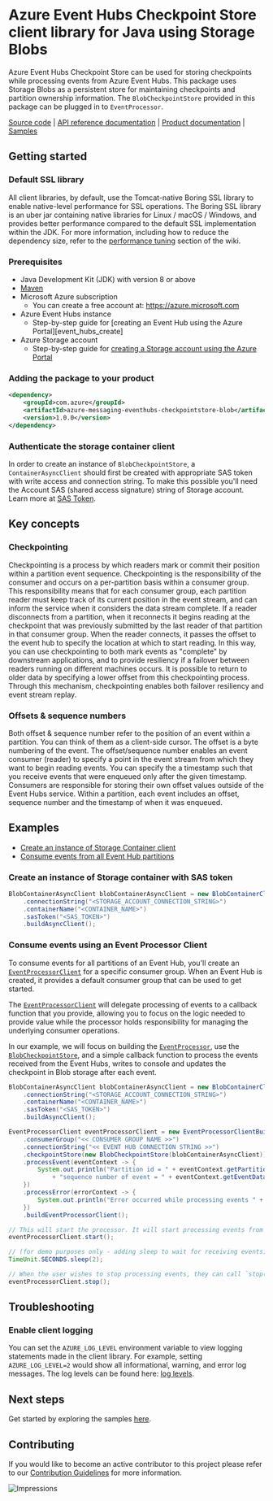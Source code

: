 # Azure Event Hubs Checkpoint Store client library for Java using Storage Blobs

Azure Event Hubs Checkpoint Store can be used for storing checkpoints while processing events from Azure Event Hubs. 
This package uses Storage Blobs as a persistent store for maintaining checkpoints and partition ownership information. 
The `BlobCheckpointStore` provided in this package can be plugged in to `EventProcessor`.

[Source code][source_code] | [API reference documentation][api_documentation] | [Product
documentation][event_hubs_product_docs] | [Samples][sample_examples]

## Getting started

### Default SSL library
All client libraries, by default, use the Tomcat-native Boring SSL library to enable native-level performance for SSL operations. The Boring SSL library is an uber jar containing native libraries for Linux / macOS / Windows, and provides better performance compared to the default SSL implementation within the JDK. For more information, including how to reduce the dependency size, refer to the [performance tuning][performance_tuning] section of the wiki.

### Prerequisites

- Java Development Kit (JDK) with version 8 or above
- [Maven][maven]
- Microsoft Azure subscription
    - You can create a free account at: https://azure.microsoft.com
- Azure Event Hubs instance
    - Step-by-step guide for [creating an Event Hub using the Azure Portal][event_hubs_create]
- Azure Storage account
    - Step-by-step guide for [creating a Storage account using the Azure Portal][storage_account]

### Adding the package to your product

[//]: # ({x-version-update-start;com.azure:azure-messaging-eventhubs-checkpointstore-blob;current})
```xml
<dependency>
    <groupId>com.azure</groupId>
    <artifactId>azure-messaging-eventhubs-checkpointstore-blob</artifactId>
    <version>1.0.0</version>
</dependency>
```
[//]: # ({x-version-update-end})

### Authenticate the storage container client
In order to create an instance of `BlobCheckpointStore`, a `ContainerAsyncClient` should first be created with 
appropriate SAS token with write access and connection string. To make this possible you'll need the Account SAS 
(shared access signature) string of Storage account. Learn more at [SAS Token][sas_token].

## Key concepts

### Checkpointing

Checkpointing is a process by which readers mark or commit their position within a partition event sequence. 
Checkpointing is the responsibility of the consumer and occurs on a per-partition basis within a consumer group. 
This responsibility means that for each consumer group, each partition reader must keep track of its current position 
in the event stream, and can inform the service when it considers the data stream complete. If a reader disconnects from
a partition, when it reconnects it begins reading at the checkpoint that was previously submitted by the last reader of
that partition in that consumer group. When the reader connects, it passes the offset to the event hub to specify the 
location at which to start reading. In this way, you can use checkpointing to both mark events as "complete" by 
downstream applications, and to provide resiliency if a failover between readers running on different machines occurs. 
It is possible to return to older data by specifying a lower offset from this checkpointing process. Through this 
mechanism, checkpointing enables both failover resiliency and event stream replay.

### Offsets & sequence numbers
Both offset & sequence number refer to the position of an event within a partition. You can think of them as a 
client-side cursor. The offset is a byte numbering of the event. The offset/sequence number enables an event consumer 
(reader) to specify a point in the event stream from which they want to begin reading events. You can specify the a 
timestamp such that you receive events that were enqueued only after the given timestamp. Consumers are responsible for 
storing their own offset values outside of the Event Hubs service. Within a partition, each event includes an offset, 
sequence number and the timestamp of when it was enqueued.

## Examples
- [Create an instance of Storage Container client][sample_container_client]
- [Consume events from all Event Hub partitions][sample_event_processor]

### Create an instance of Storage container with SAS token

<!-- embedme ./src/samples/java/com/azure/messaging/eventhubs/checkpointstore/blob/ReadmeSamples.java#L25-L29 -->
```java
BlobContainerAsyncClient blobContainerAsyncClient = new BlobContainerClientBuilder()
    .connectionString("<STORAGE_ACCOUNT_CONNECTION_STRING>")
    .containerName("<CONTAINER_NAME>")
    .sasToken("<SAS_TOKEN>")
    .buildAsyncClient();
```

### Consume events using an Event Processor Client

To consume events for all partitions of an Event Hub, you'll create an [`EventProcessorClient`][source_eventprocessorclient] for a
specific consumer group. When an Event Hub is created, it provides a default consumer group that can be used to get
started.

The [`EventProcessorClient`][source_eventprocessorclient] will delegate processing of events to a callback function that you 
provide, allowing you to focus on the logic needed to provide value while the processor holds responsibility for 
managing the underlying consumer operations.

In our example, we will focus on building the [`EventProcessor`][source_eventprocessorclient], use the 
[`BlobCheckpointStore`][source_blobcheckpointstore], and a simple callback function to process the events 
received from the Event Hubs, writes to console and updates the checkpoint in Blob storage after each event.

<!-- embedme ./src/samples/java/com/azure/messaging/eventhubs/checkpointstore/blob/ReadmeSamples.java#L37-L63 -->
```java
BlobContainerAsyncClient blobContainerAsyncClient = new BlobContainerClientBuilder()
    .connectionString("<STORAGE_ACCOUNT_CONNECTION_STRING>")
    .containerName("<CONTAINER_NAME>")
    .sasToken("<SAS_TOKEN>")
    .buildAsyncClient();

EventProcessorClient eventProcessorClient = new EventProcessorClientBuilder()
    .consumerGroup("<< CONSUMER GROUP NAME >>")
    .connectionString("<< EVENT HUB CONNECTION STRING >>")
    .checkpointStore(new BlobCheckpointStore(blobContainerAsyncClient))
    .processEvent(eventContext -> {
        System.out.println("Partition id = " + eventContext.getPartitionContext().getPartitionId() + " and "
            + "sequence number of event = " + eventContext.getEventData().getSequenceNumber());
    })
    .processError(errorContext -> {
        System.out.println("Error occurred while processing events " + errorContext.getThrowable().getMessage());
    })
    .buildEventProcessorClient();

// This will start the processor. It will start processing events from all partitions.
eventProcessorClient.start();

// (for demo purposes only - adding sleep to wait for receiving events)
TimeUnit.SECONDS.sleep(2);

// When the user wishes to stop processing events, they can call `stop()`.
eventProcessorClient.stop();
```

## Troubleshooting

### Enable client logging

You can set the `AZURE_LOG_LEVEL` environment variable to view logging statements made in the client library. For
example, setting `AZURE_LOG_LEVEL=2` would show all informational, warning, and error log messages. The log levels can
be found here: [log levels][source_loglevels].

## Next steps
Get started by exploring the samples [here][samples_readme].

## Contributing

If you would like to become an active contributor to this project please refer to our [Contribution
Guidelines](./CONTRIBUTING.md) for more information.

<!-- Links -->
[api_documentation]: http://azure.github.io/azure-sdk-for-java
[event_hubs_product_docs]: https://docs.microsoft.com/azure/event-hubs/
[java_8_sdk_javadocs]: https://docs.oracle.com/javase/8/docs/api/java/util/logging/package-summary.html
[maven]: https://maven.apache.org/
[performance_tuning]: https://github.com/Azure/azure-sdk-for-java/wiki/Performance-Tuning
[samples_readme]: ./src/samples/README.md
[sample_container_client]: ./src/samples/java/com/azure/messaging/eventhubs/checkpointstore/blob/BlobCheckpointStoreSample.java
[sample_event_hubs]: ./src/samples/java/com/azure/messaging/eventhubs
[sample_event_processor]: ./src/samples/java/com/azure/messaging/eventhubs/checkpointstore/blob/EventProcessorBlobCheckpointStoreSample.java
[sample_examples]: ./src/samples/java/com/azure/messaging/eventhubs/checkpointstore/blob
[sas_token]: https://docs.microsoft.com/azure/storage/common/storage-dotnet-shared-access-signature-part-1
[source_code]: ./
[source_eventprocessorclient]: ./src/main/java/com/azure/messaging/eventhubs/EventProcessorClient.java
[source_blobcheckpointstore]: ./src/main/java/com/azure/messaging/eventhubs/checkpointstore/blob/BlobCheckpointStore.java
[source_loglevels]: ../../core/azure-core/src/main/java/com/azure/core/util/logging/ClientLogger.java
[storage_account]: https://docs.microsoft.com/azure/storage/common/storage-quickstart-create-account?tabs=azure-portal

![Impressions](https://azure-sdk-impressions.azurewebsites.net/api/impressions/azure-sdk-for-java%2Fsdk%2Feventhubs%2Fazure-messaging-eventhubs-checkpointstore-blob%2FREADME.png)
